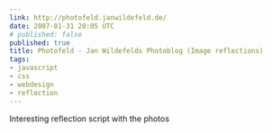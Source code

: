 ```yaml
---
link: http://photofeld.janwildefeld.de/
date: 2007-01-31 20:05 UTC
# published: false
published: true
title: Photofeld - Jan Wildefelds Photoblog (Image reflections)
tags:
- javascript
- css
- webdesign
- reflection
---
```


Interesting reflection script with the photos
